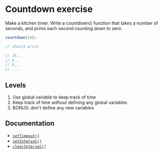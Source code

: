 # Countdown exercise

Make a kitchen timer.  Write a countdown() function that takes a number of seconds, and prints each second counting down to zero.

```javascript
countdown(10);

// should print

// 10...
// 9...
// 8...
// ...
```

## Levels

1. Use global variable to keep track of time
1. Keep track of time *without* defining any global variables
1. BONUS: don't define any new variables

## Documentation

* [`setTimeout()`]( https://developer.mozilla.org/en-US/docs/DOM/window.setTimeout)
* [`setInterval()`](https://developer.mozilla.org/en-US/docs/DOM/window.setInterval)
* [`clearInterval()`](https://developer.mozilla.org/en-US/docs/Web/API/window.clearInterval)
